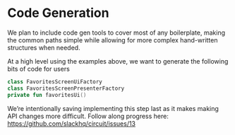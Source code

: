 Code Generation
===============

We plan to include code gen tools to cover most of any boilerplate, making the common paths simple while allowing for more complex hand-written structures when needed.

At a high level using the examples above, we want to generate the following bits of code for users

```kotlin
class FavoritesScreenUiFactory
class FavoritesScreenPresenterFactory
private fun favoritesUi()
```

We’re intentionally saving implementing this step last as it makes making API changes more difficult. Follow along progress here: https://github.com/slackhq/circuit/issues/13
